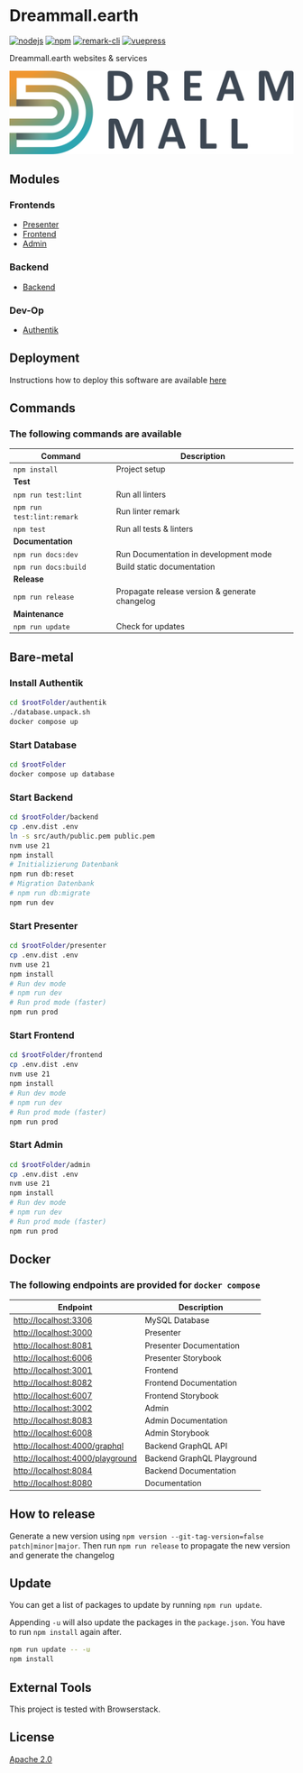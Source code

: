 # Dreammall.earth

[![nodejs][badge-nodejs-img]][badge-nodejs-href]
[![npm][badge-npm-img]][badge-npm-href]
[![remark-cli][badge-remark-cli-img]][badge-remark-cli-href]
[![vuepress][badge-vuepress-img]][badge-vuepress-href]

Dreammall.earth websites & services

![](presenter/src/assets/dreammall-logo.svg)

## Modules

### Frontends
- [Presenter](presenter/README.md)
- [Frontend](frontend/README.md)
- [Admin](admin/README.md)

### Backend
- [Backend](backend/README.md)

### Dev-Op
- [Authentik](authentik/README.md)

## Deployment

Instructions how to deploy this software are available [here](deployment/README.md)

## Commands

### The following commands are available

| Command                    | Description                                    |
| -------------------------- | ---------------------------------------------- |
| `npm install`              | Project setup                                  |
| **Test**                   |                                                |
| `npm run test:lint`        | Run all linters                                |
| `npm run test:lint:remark` | Run linter remark                              |
| `npm test`                 | Run all tests & linters                        |
| **Documentation**          |                                                |
| `npm run docs:dev`         | Run Documentation in development mode          |
| `npm run docs:build`       | Build static documentation                     |
| **Release**                |                                                |
| `npm run release`          | Propagate release version & generate changelog |
| **Maintenance**            |                                                |
| `npm run update`           | Check for updates                              |

## Bare-metal

### Install Authentik

```bash
cd $rootFolder/authentik
./database.unpack.sh
docker compose up
```

### Start Database

```bash
cd $rootFolder
docker compose up database
```

### Start Backend

```bash
cd $rootFolder/backend
cp .env.dist .env
ln -s src/auth/public.pem public.pem
nvm use 21
npm install
# Initializierung Datenbank
npm run db:reset
# Migration Datenbank
# npm run db:migrate
npm run dev
```

### Start Presenter

```bash
cd $rootFolder/presenter
cp .env.dist .env
nvm use 21
npm install
# Run dev mode
# npm run dev
# Run prod mode (faster)
npm run prod
```

### Start Frontend

```bash
cd $rootFolder/frontend
cp .env.dist .env
nvm use 21
npm install
# Run dev mode
# npm run dev
# Run prod mode (faster)
npm run prod
```

### Start Admin

```bash
cd $rootFolder/admin
cp .env.dist .env
nvm use 21
npm install
# Run dev mode
# npm run dev
# Run prod mode (faster)
npm run prod
```

## Docker

### The following endpoints are provided for `docker compose`

| Endpoint                                                             | Description                |
| -------------------------------------------------------------------- | -------------------------- |
| [http://localhost:3306](http://localhost:3306)                       | MySQL Database             |
| [http://localhost:3000](http://localhost:3000)                       | Presenter                  |
| [http://localhost:8081](http://localhost:8081)                       | Presenter Documentation    |
| [http://localhost:6006](http://localhost:6006)                       | Presenter Storybook        |
| [http://localhost:3001](http://localhost:3001)                       | Frontend                   |
| [http://localhost:8082](http://localhost:8082)                       | Frontend Documentation     |
| [http://localhost:6007](http://localhost:6007)                       | Frontend Storybook         |
| [http://localhost:3002](http://localhost:3002)                       | Admin                      |
| [http://localhost:8083](http://localhost:8083)                       | Admin Documentation        |
| [http://localhost:6008](http://localhost:6008)                       | Admin Storybook            |
| [http://localhost:4000/graphql](http://localhost:4000/graphql)       | Backend GraphQL API        |
| [http://localhost:4000/playground](http://localhost:4000/playground) | Backend GraphQL Playground |
| [http://localhost:8084](http://localhost:8084)                       | Backend Documentation      |
| [http://localhost:8080](http://localhost:8080)                       | Documentation              |

## How to release

Generate a new version using `npm version --git-tag-version=false patch|minor|major`.
Then run `npm run release` to propagate the new version and generate the changelog

## Update

You can get a list of packages to update by running `npm run update`.

Appending `-u` will also update the packages in the `package.json`. You have to run `npm install` again after.

```bash
npm run update -- -u
npm install
```

## External Tools

This project is tested with Browserstack.

## License

[Apache 2.0](./LICENSE)

<!-- Badges -->
[badge-nodejs-img]: https://img.shields.io/badge/nodejs-%3E%3D20.5.0-blue
[badge-nodejs-href]:  https://nodejs.org/

[badge-npm-img]: https://img.shields.io/badge/npm-latest-blue
[badge-npm-href]: https://www.npmjs.com/package/npm

[badge-remark-cli-img]: https://img.shields.io/badge/dynamic/json?url=https%3A%2F%2Fraw.githubusercontent.com%2Fdreammall-earth%2Fdreammall.earth%2Fmaster%2Fpackage.json&query=devDependencies%5B%27remark-cli%27%5D&label=remark-cli&color=yellow
[badge-remark-cli-href]: https://remark.js.org/

[badge-vuepress-img]: https://img.shields.io/badge/dynamic/json?url=https%3A%2F%2Fraw.githubusercontent.com%2Fdreammall-earth%2Fdreammall.earth%2Fmaster%2Fpackage.json&query=devDependencies.vuepress&label=vuepress&color=orange
[badge-vuepress-href]: https://vuepress.vuejs.org/
